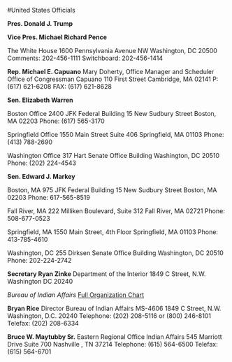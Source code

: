 #United States Officials

**Pres. Donald J. Trump**

**Vice Pres. Michael Richard Pence**

The White House
1600 Pennsylvania Avenue NW
Washington, DC 20500
Comments: 202-456-1111
Switchboard: 202-456-1414

**Rep. Michael E. Capuano**
Mary Doherty, Office Manager and Scheduler
Office of Congressman Capuano
110 First Street
Cambridge, MA 02141
P: (617) 621-6208
FAX:	(617) 621-8628

**Sen. Elizabeth Warren**

Boston Office
2400 JFK Federal Building
15 New Sudbury Street
Boston, MA 02203
Phone: (617) 565-3170

Springfield Office
1550 Main Street
Suite 406
Springfield, MA 01103
Phone: (413) 788-2690

Washington Office
317 Hart Senate Office Building
Washington, DC 20510
Phone: (202) 224-4543

**Sen. Edward J. Markey**

Boston, MA 975 JFK Federal Building
15 New Sudbury Street 
Boston, MA 02203
Phone: 617-565-8519

Fall River, MA 222 Milliken Boulevard, Suite 312
Fall River, MA 02721
Phone: 508-677-0523

Springfield, MA 1550 Main Street, 4th Floor
Springfield, MA 01103
Phone: 413-785-4610

Washington, DC 255 Dirksen Senate Office Building 
Washington, DC 20510
Phone: 202-224-2742

**Secretary Ryan Zinke**
Department of the Interior
1849 C Street, N.W.
Washington DC 20240

_Bureau of Indian Affairs_
[Full Organization Chart](https://www.indianaffairs.gov/sites/bia.gov/files/uploads/bia/bia-org-chart.pdf)

**Bryan Rice**
Director
Bureau of Indian Affairs
MS-4606
1849 C Street, N.W.
Washington, D.C. 20240
Telephone: (202) 208-5116
or (800) 246-8101
Telefax: (202) 208-6334

**Bruce W. Maytubby Sr.**
Eastern Regional Office
Indian Affairs
545 Marriott Drive Suite 700
Nashville , TN 37214
Telephone: (615) 564-6500
Telefax: (615) 564-6701


